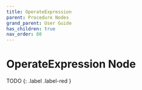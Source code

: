 ```yaml
---
title: OperateExpression
parent: Procedure Nodes
grand_parent: User Guide
has_children: true
nav_order: 80
---
```

# OperateExpression Node

TODO
{: .label .label-red }
